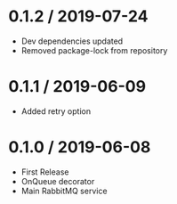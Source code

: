 0.1.2 / 2019-07-24
==================

* Dev dependencies updated
* Removed package-lock from repository

0.1.1 / 2019-06-09
==================

* Added retry option

0.1.0 / 2019-06-08
==================

* First Release
* OnQueue decorator
* Main RabbitMQ service
